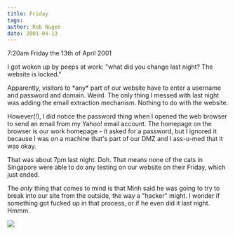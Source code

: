 ```yaml
---
title: Friday
tags: 
author: Rob Nugen
date: 2001-04-13
---
```


<p class=date>7:20am Friday the 13th of April 2001</p>

<p>I got woken up by peeps at work: "what did you
change last night?  The website is locked."</p>

<p>Apparently, visitors to *any* part of our website
have to enter a username and password and domain. 
Weird.  The only thing I messed with last night was
adding the email extraction mechanism.  Nothing to do
with the website.</p>

<p>However(!), I did notice the password thing when I
opened the web browser to send an email from my Yahoo!
email account.  The homepage on the browser is our
work homepage - it asked for a password, but I ignored
it because I was on a machine that's part of our DMZ
and I ass-u-med that it was okay.</p>

<p>That was about 7pm last night.  Doh.  That means
none of the cats in Singapore were able to do any
testing on our website on their Friday, which just
ended.</p>

<p>The <em>only</em> thing that comes to mind is that
Minh said he was going to try to break into our site
from the outside, the way a "hacker" might.  I wonder
if something got fucked up in that process, or if he
even did it last night.  Hmmm.</p>

<p><img src="/images/rob/wL-ROB.gif"/></p>
